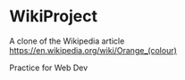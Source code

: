 # WikiProject
A clone of the Wikipedia article https://en.wikipedia.org/wiki/Orange_(colour)

Practice for Web Dev
